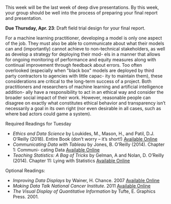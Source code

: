 This week will be the last week of deep dive presentations. By this
week, your group should be well into the process of preparing your
final report and presentation. 

**Due Thursday, Apr. 23**: Draft field trial design for your final report.

For a machine learning practitioner, developing a model is only one
aspect of the job. They must also be able to communicate about what
their models can and (importantly) cannot achieve to  non-technical
stakeholders, as well as develop a strategy for deploying their mod-
els in a manner that allows for ongoing monitoring of performance and
equity measures along with continual improvement through feedback
about errors. Too often overlooked (especially when "black box" models
are deployed by third party contractors to agencies with little capac-
ity to maintain them), these considerations are critical to the
long-term success of a project. Both practitioners and researchers of
machine learning and artificial intelligence addition- ally have a
responsibility to act in an ethical way and consider the broader
social impact of their work. However, reasonable people can disagree
on exactly what constitutes ethical behavior and transparency isn’t
necessarily a goal in its own right (nor even desirable in all cases,
such as where bad actors could game a system). 

Required Readings for Tuesday
- *Ethics and Data Science* by Loukides, M., Mason, H., and Patil, D.J. O’Reilly (2018). Entire Book (don’t worry – it’s short!) [Available Online](https://learning.oreilly.com/library/view/ethics-and-data/9781492043898/)
- *Communicating Data with Tableau* by Jones, B. O’Reilly (2014). Chapter 1: Communi- cating Data [Available Online](https://learning.oreilly.com/library/view/communicating-data-with/9781449372019/)
- *Teaching Statistics: A Bag of Tricks* by Gelman, A and Nolan, D. O’Reilly (2014). Chapter 11: Lying with Statistics [Available Online](https://www.oxfordscholarship.com/view/10.1093/oso/9780198785699.001.0001/oso-9780198785699-chapter-11)

Optional Readings:
- *Improving Data Displays* by Wainer, H. Chance. 2007 [Available Online](http://www.stat.columbia.edu/~gelman/communication/Wainer2009.pdf)
- *Making Data Talk National Cancer Institute*. 2011 [Available Online](https://www.cancer.gov/publications/health-communication/making-data-talk.pdf)
- *The Visual Display of Quantitative Information* by Tufte, E. Graphics Press. 2001.
